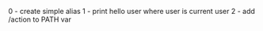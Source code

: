 0 - create simple alias
1 - print hello user where user is current user
2 - add /action to PATH var
